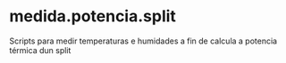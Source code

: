 # medida.potencia.split
Scripts para medir temperaturas e humidades a fin de calcula a potencia térmica dun split
